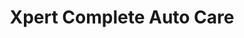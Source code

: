 ---
title: "Xpert Complete Auto Care"
url: /loves-park/xpert-complete-auto-care/
shop: car repair
---